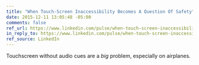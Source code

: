 ```yaml
---
title: "When Touch-Screen Inaccessibility Becomes A Question Of Safety"
date: 2015-12-11 13:05:48 -05:00
comments: false
ref_url: https://www.linkedin.com/pulse/when-touch-screen-inaccessibility-becomes-question-safety-asuncion
in_reply_to: https://www.linkedin.com/pulse/when-touch-screen-inaccessibility-becomes-question-safety-asuncion
ref_source: LinkedIn
---
```


Touchscreen without audio cues are a *big* problem, especially on airplanes.